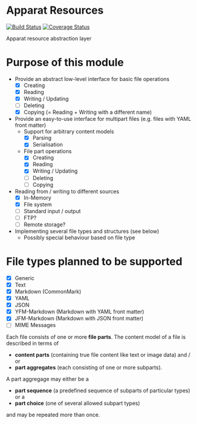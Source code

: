 # Apparat Resources
[![Build Status](https://secure.travis-ci.org/apparat/resource.svg)](https://travis-ci.org/apparat/resource)
[![Coverage Status](https://coveralls.io/repos/apparat/resource/badge.svg?branch=master&service=github)](https://coveralls.io/github/apparat/resource?branch=master)

Apparat resource abstraction layer

# Purpose of this module

* Provide an abstract low-level interface for basic file operations
	* [x] Creating
	* [x] Reading
	* [x] Writing / Updating
	* [ ] Deleting
	* [x] Copying (= Reading + Writing with a different name)
* Provide an easy-to-use interface for multipart files (e.g. files with YAML front matter)
	* Support for arbitrary content models
		* [x] Parsing
		* [x] Serialisation
	* File part operations
		* [x] Creating
		* [x] Reading
		* [x] Writing / Updating
		* [ ] Deleting
		* [ ] Copying
* Reading from / writing to different sources
	* [x] In-Memory
	* [x] File system
	* [ ] Standard input / output
	* [ ] FTP?
	* [ ] Remote storage?
* Implementing several file types and structures (see below)
	* Possibly special behaviour based on file type

# File types planned to be supported

* [x] Generic
* [x] Text
* [x] Markdown (CommonMark)
* [x] YAML
* [x] JSON
* [x] YFM-Markdown (Markdown with YAML front matter)
* [x] JFM-Markdown (Markdown with JSON front matter)
* [ ] MIME Messages

Each file consists of one or more **file parts**. The content model of a file is described in terms of

* **content parts** (containing true file content like text or image data) and / or
* **part aggregates** (each consisting of one or more subparts).

A part aggregage may either be a

* **part sequence** (a predefined sequence of subparts of particular types) or a
* **part choice** (one of several allowed subpart types)

and may be repeated more than once.